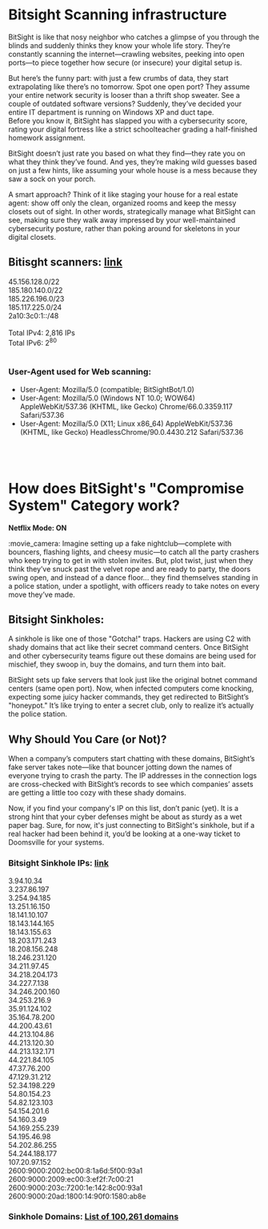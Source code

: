 
# Bitsight Scanning infrastructure

BitSight is like that nosy neighbor who catches a glimpse of you through the blinds and suddenly thinks they know your whole life story. They’re constantly scanning the internet—crawling websites, peeking into open ports—to piece together how secure (or insecure) your digital setup is.</p>

But here’s the funny part: with just a few crumbs of data, they start extrapolating like there’s no tomorrow. Spot one open port? They assume your entire network security is looser than a thrift shop sweater. See a couple of outdated software versions? Suddenly, they’ve decided your entire IT department is running on Windows XP and duct tape.<br>
Before you know it, BitSight has slapped you with a cybersecurity score, rating your digital fortress like a strict schoolteacher grading a half-finished homework assignment.</p>

BitSight doesn’t just rate you based on what they find—they rate you on what they think they’ve found. And yes, they’re making wild guesses based on just a few hints, like assuming your whole house is a mess because they saw a sock on your porch.</p>

A smart approach? Think of it like staging your house for a real estate agent: show off only the clean, organized rooms and keep the messy closets out of sight. In other words, strategically manage what BitSight can see, making sure they walk away impressed by your well-maintained cybersecurity posture, rather than poking around for skeletons in your digital closets.</p>

## Bitisght scanners: [link](https://github.com/vratiskol/Bitsight/blob/4dbd59a88fa191caa12d5313fdd983fcace6ec03/Bitsight_scanner_ips.txt)

45.156.128.0/22<br>
185.180.140.0/22<br>
185.226.196.0/23<br>
185.117.225.0/24<br>
2a10:3c0:1::/48<br>
<br>
Total IPv4: 2,816 IPs<br>
Total IPv6: 2<sup>80</sup><br>
<br>
### User-Agent used for Web scanning:

- User-Agent: Mozilla/5.0 (compatible; BitSightBot/1.0)
- User-Agent: Mozilla/5.0 (Windows NT 10.0; WOW64) AppleWebKit/537.36 (KHTML, like Gecko) Chrome/66.0.3359.117 Safari/537.36
- User-Agent: Mozilla/5.0 (X11; Linux x86_64) AppleWebKit/537.36 (KHTML, like Gecko) HeadlessChrome/90.0.4430.212 Safari/537.36
<br>
<br>

# How does BitSight's "Compromise System" Category work?

**Netflix Mode: ON**
<p>:movie_camera: Imagine setting up a fake nightclub—complete with bouncers, flashing lights, and cheesy music—to catch all the party crashers who keep trying to get in with stolen invites. But, plot twist, just when they think they’ve snuck past the velvet rope and are ready to party, the doors swing open, and instead of a dance floor... they find themselves standing in a police station, under a spotlight, with officers ready to take notes on every move they’ve made.</p>

## Bitsight Sinkholes:
<p>
    A sinkhole is like one of those "Gotcha!" traps. Hackers are using C2 with shady domains that act like their secret command centers.
    Once BitSight and other cybersecurity teams figure out these domains are being used for mischief, they swoop in, buy the domains, and turn them into bait.
</p>
<p>
    BitSight sets up fake servers that look just like the original botnet command centers (same open port). Now, when infected computers come knocking, expecting some juicy hacker commands, they get redirected to BitSight’s "honeypot."
    It’s like trying to enter a secret club, only to realize it’s actually the police station.
</p>

## Why Should You Care (or Not)?
<p>
    When a company’s computers start chatting with these domains, BitSight’s fake server takes note—like that bouncer jotting down the names of everyone trying to crash the party. The IP addresses in the connection logs are cross-checked with BitSight’s records to see which companies’ assets are getting a little too cozy with these shady domains.
</p>
<p>
    Now, if you find your company's IP on this list, don’t panic (yet). It is a strong hint that your cyber defenses might be about as sturdy as a wet paper bag.
    Sure, for now, it's just connecting to BitSight's sinkhole, but if a real hacker had been behind it, you’d be looking at a one-way ticket to Doomsville for your systems.
</p>

### Bitsight Sinkhole IPs: [link](https://github.com/vratiskol/Bitsight/blob/2f1e16e4165094a700056345bbd8fd8e90abedd8/Bitsight_Sinkhole_ips.txt)

3.94.10.34<br>
3.237.86.197<br>
3.254.94.185<br>
13.251.16.150<br>
18.141.10.107<br>
18.143.144.165<br>
18.143.155.63<br>
18.203.171.243<br>
18.208.156.248<br>
18.246.231.120<br>
34.211.97.45<br>
34.218.204.173<br>
34.227.7.138<br>
34.246.200.160<br>
34.253.216.9<br>
35.91.124.102<br>
35.164.78.200<br>
44.200.43.61<br>
44.213.104.86<br>
44.213.120.30<br>
44.213.132.171<br>
44.221.84.105<br>
47.37.76.200<br>
47.129.31.212<br>
52.34.198.229<br>
54.80.154.23<br>
54.82.123.103<br>
54.154.201.6<br>
54.160.3.49<br>
54.169.255.239<br>
54.195.46.98<br>
54.202.86.255<br>
54.244.188.177<br>
107.20.97.152<br>
2600:9000:2002:bc00:8:1a6d:5f00:93a1<br>
2600:9000:2009:ec00:3:ef2f:7c00:21<br>
2600:9000:203c:7200:1e:142:8c00:93a1<br>
2600:9000:20ad:1800:14:90f0:1580:ab8e<br>

### Sinkhole Domains: [List of 100,261 domains](https://github.com/vratiskol/Bitsight/blob/2f1e16e4165094a700056345bbd8fd8e90abedd8/Bitsight_Sinkhole_list_domains.csv)

